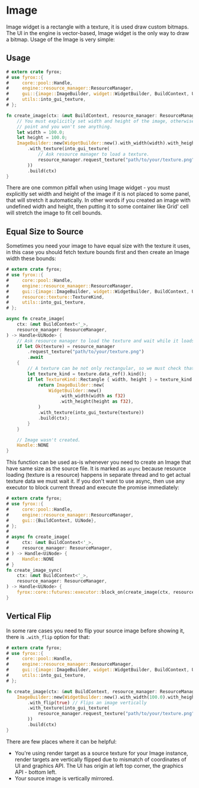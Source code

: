 # Image

Image widget is a rectangle with a texture, it is used draw custom bitmaps. The UI in the engine is vector-based, Image
widget is the only way to draw a bitmap. Usage of the Image is very simple:

## Usage

```rust
# extern crate fyrox;
# use fyrox::{
#     core::pool::Handle,
#     engine::resource_manager::ResourceManager,
#     gui::{image::ImageBuilder, widget::WidgetBuilder, BuildContext, UiNode},
#     utils::into_gui_texture,
# };

fn create_image(ctx: &mut BuildContext, resource_manager: ResourceManager) -> Handle<UiNode> {
    // You must explicitly set width and height of the image, otherwise it will collapse to a
    // point and you won't see anything.
    let width = 100.0;
    let height = 100.0;
    ImageBuilder::new(WidgetBuilder::new().with_width(width).with_height(height))        
        .with_texture(into_gui_texture(
            // Ask resource manager to load a texture.
            resource_manager.request_texture("path/to/your/texture.png"),
        ))
        .build(ctx)
}
```

There are one common pitfall when using Image widget - you must explicitly set width and height of the image if it is
not placed to some panel, that will stretch it automatically. In other words if you created an image with undefined
width and height, then putting it to some container like Grid' cell will stretch the image to fit cell bounds.

## Equal Size to Source

Sometimes you need your image to have equal size with the texture it uses, in this case you should fetch texture 
bounds first and then create an Image width these bounds:

```rust
# extern crate fyrox;
# use fyrox::{
#     core::pool::Handle,
#     engine::resource_manager::ResourceManager,
#     gui::{image::ImageBuilder, widget::WidgetBuilder, BuildContext, UiNode},
#     resource::texture::TextureKind,
#     utils::into_gui_texture,
# };

async fn create_image(
    ctx: &mut BuildContext<'_>,
    resource_manager: ResourceManager,
) -> Handle<UiNode> {
    // Ask resource manager to load the texture and wait while it loads using `.await`.
    if let Ok(texture) = resource_manager
        .request_texture("path/to/your/texture.png")
        .await
    {
        // A texture can be not only rectangular, so we must check that.
        let texture_kind = texture.data_ref().kind();
        if let TextureKind::Rectangle { width, height } = texture_kind {
            return ImageBuilder::new(
                WidgetBuilder::new()
                    .with_width(width as f32)
                    .with_height(height as f32),
            )
            .with_texture(into_gui_texture(texture))
            .build(ctx);
        }
    }

    // Image wasn't created.
    Handle::NONE
}
```

This function can be used as-is whenever you need to create an Image that have same size as the source file. It is
marked as `async` because resource loading (texture is a resource) happens in separate thread and to get actual texture
data we must wait it. If you don't want to use async, then use any executor to block current thread and execute the
promise immediately:

```rust
# extern crate fyrox;
# use fyrox::{
#     core::pool::Handle,
#     engine::resource_manager::ResourceManager,
#     gui::{BuildContext, UiNode},
# };
# 
# async fn create_image(
#     ctx: &mut BuildContext<'_>,
#     resource_manager: ResourceManager,
# ) -> Handle<UiNode> {
#     Handle::NONE
# }
fn create_image_sync(
    ctx: &mut BuildContext<'_>,
    resource_manager: ResourceManager,
) -> Handle<UiNode> {
    fyrox::core::futures::executor::block_on(create_image(ctx, resource_manager))
}
```

## Vertical Flip

In some rare cases you need to flip your source image before showing it, there is `.with_flip` option for that:

```rust
# extern crate fyrox;
# use fyrox::{
#     core::pool::Handle,
#     engine::resource_manager::ResourceManager,
#     gui::{image::ImageBuilder, widget::WidgetBuilder, BuildContext, UiNode},
#     utils::into_gui_texture,
# };

fn create_image(ctx: &mut BuildContext, resource_manager: ResourceManager) -> Handle<UiNode> {
    ImageBuilder::new(WidgetBuilder::new().with_width(100.0).with_height(100.0))
        .with_flip(true) // Flips an image vertically
        .with_texture(into_gui_texture(
            resource_manager.request_texture("path/to/your/texture.png"),
        ))
        .build(ctx)
}
```

There are few places where it can be helpful:

- You're using render target as a source texture for your Image instance, render targets are vertically flipped due
to mismatch of coordinates of UI and graphics API. The UI has origin at left top corner, the graphics API - bottom left.
- Your source image is vertically mirrored.